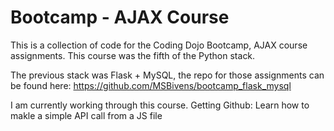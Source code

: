 # Bootcamp - AJAX Course
This is a collection of code for the Coding Dojo Bootcamp, AJAX course assignments. This course was the fifth of the Python stack.

The previous stack was Flask + MySQL, the repo for those assignments can be found here: https://github.com/MSBivens/bootcamp_flask_mysql 

I am currently working through this course.
Getting Github:
    Learn how to makle a simple API call from a JS file